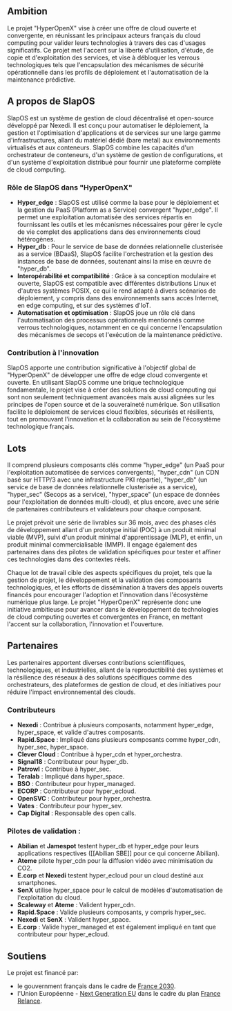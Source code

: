 ## Ambition

Le projet "HyperOpenX" vise à créer une offre de cloud ouverte et convergente, en réunissant les principaux acteurs français du cloud computing pour valider leurs technologies à travers des cas d'usages significatifs. Ce projet met l'accent sur la liberté d'utilisation, d'étude, de copie et d'exploitation des services, et vise à débloquer les verrous technologiques tels que l'encapsulation des mécanismes de sécurité opérationnelle dans les profils de déploiement et l'automatisation de la maintenance prédictive.

## A propos de SlapOS

SlapOS est un système de gestion de cloud décentralisé et open-source développé par Nexedi. Il est conçu pour automatiser le déploiement, la gestion et l'optimisation d'applications et de services sur une large gamme d'infrastructures, allant du matériel dédié (bare metal) aux environnements virtualisés et aux conteneurs. SlapOS combine les capacités d'un orchestrateur de conteneurs, d'un système de gestion de configurations, et d'un système d'exploitation distribué pour fournir une plateforme complète de cloud computing.

### Rôle de SlapOS dans "HyperOpenX"

- **Hyper_edge** : SlapOS est utilisé comme la base pour le déploiement et la gestion du PaaS (Platform as a Service) convergent "hyper_edge". Il permet une exploitation automatisée des services répartis en fournissant les outils et les mécanismes nécessaires pour gérer le cycle de vie complet des applications dans des environnements cloud hétérogènes.
- **Hyper_db** : Pour le service de base de données relationnelle clusterisée as a service (BDaaS), SlapOS facilite l'orchestration et la gestion des instances de base de données, soutenant ainsi la mise en œuvre de "hyper_db".
- **Interopérabilité et compatibilité** : Grâce à sa conception modulaire et ouverte, SlapOS est compatible avec différentes distributions Linux et d'autres systèmes POSIX, ce qui le rend adapté à divers scénarios de déploiement, y compris dans des environnements sans accès Internet, en edge computing, et sur des systèmes d'IoT.
- **Automatisation et optimisation** : SlapOS joue un rôle clé dans l'automatisation des processus opérationnels mentionnés comme verrous technologiques, notamment en ce qui concerne l'encapsulation des mécanismes de secops et l'exécution de la maintenance prédictive.

### Contribution à l'innovation

SlapOS apporte une contribution significative à l'objectif global de "HyperOpenX" de développer une offre de edge cloud convergente et ouverte. En utilisant SlapOS comme une brique technologique fondamentale, le projet vise à créer des solutions de cloud computing qui sont non seulement techniquement avancées mais aussi alignées sur les principes de l'open source et de la souveraineté numérique. Son utilisation facilite le déploiement de services cloud flexibles, sécurisés et résilients, tout en promouvant l'innovation et la collaboration au sein de l'écosystème technologique français.

## Lots

Il comprend plusieurs composants clés comme "hyper_edge" (un PaaS pour l'exploitation automatisée de services convergents), "hyper_cdn" (un CDN basé sur HTTP/3 avec une infrastructure PKI répartie), "hyper_db" (un service de base de données relationnelle clusterisée as a service), "hyper_sec" (Secops as a service), "hyper_space" (un espace de données pour l'exploitation de données multi-cloud), et plus encore, avec une série de partenaires contributeurs et validateurs pour chaque composant.

Le projet prévoit une série de livrables sur 36 mois, avec des phases clés de développement allant d'un prototype initial (POC) à un produit minimal viable (MVP), suivi d'un produit minimal d'apprentissage (MLP), et enfin, un produit minimal commercialisable (MMP). Il engage également des partenaires dans des pilotes de validation spécifiques pour tester et affiner ces technologies dans des contextes réels.

Chaque lot de travail cible des aspects spécifiques du projet, tels que la gestion de projet, le développement et la validation des composants technologiques, et les efforts de dissémination à travers des appels ouverts financés pour encourager l'adoption et l'innovation dans l'écosystème numérique plus large. Le projet "HyperOpenX" représente donc une initiative ambitieuse pour avancer dans le développement de technologies de cloud computing ouvertes et convergentes en France, en mettant l'accent sur la collaboration, l'innovation et l'ouverture.

## Partenaires

Les partenaires apportent diverses contributions scientifiques, technologiques, et industrielles, allant de la reproductibilité des systèmes et la résilience des réseaux à des solutions spécifiques comme des orchestrateurs, des plateformes de gestion de cloud, et des initiatives pour réduire l'impact environnemental des clouds.

### Contributeurs

- **Nexedi** : Contribue à plusieurs composants, notamment hyper_edge, hyper_space, et valide d'autres composants.
- **Rapid.Space** : Impliqué dans plusieurs composants comme hyper_cdn, hyper_sec, hyper_space.
- **Clever Cloud** : Contribue à hyper_cdn et hyper_orchestra.
- **Signal18** : Contributeur pour hyper_db.
- **Patrowl** : Contribue à hyper_sec.
- **Teralab** : Impliqué dans hyper_space.
- **BSO** : Contributeur pour hyper_managed.
- **ECORP** : Contributeur pour hyper_ecloud.
- **OpenSVC** : Contributeur pour hyper_orchestra.
- **Vates** : Contributeur pour hyper_sev.
- **Cap Digital** : Responsable des open calls.

### Pilotes de validation :

- **Abilian** et **Jamespot** testent hyper_db et hyper_edge pour leurs applications respectives ([[Abilian SBE]] pour ce qui concerne Abilian).
- **Ateme** pilote hyper_cdn pour la diffusion vidéo avec minimisation du CO2.
- **E.corp** et **Nexedi** testent hyper_ecloud pour un cloud destiné aux smartphones.
- **SenX** utilise hyper_space pour le calcul de modèles d'automatisation de l'exploitation du cloud.
- **Scaleway** et **Ateme** : Valident hyper_cdn.
- **Rapid.Space** : Valide plusieurs composants, y compris hyper_sec.
- **Nexedi** et **SenX** : Valident hyper_space.
- **E.corp** : Valide hyper_managed et est également impliqué en tant que contributeur pour hyper_ecloud.

## Soutiens

Le projet est financé par:

- le gouvernment français dans le cadre de [France 2030](https://www.economie.gouv.fr/france-2030).
- l'Union Européenne - [Next Generation EU](https://next-generation-eu.europa.eu/index_en) dans le cadre du plan [France Relance](https://www.gouvernement.fr/les-priorites/france-relance).